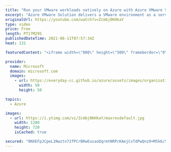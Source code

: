 ```yaml
---
title: "Run your VMware workloads natively on Azure with Azure VMware Solution | Azure Friday"
excerpt: "Azure VMware Solution delivers a VMware environment as a service, which enables you to run native VMware workloads on Azure.  Shannon Kuehn shows Scott Hanselman the seamless experience to migrate VMs directly from on-premises to Azure.  0:23 – Introduction 1:44 – Background 5:18 – Demo 15:02 – Wrap-up"
originalUrl: https://youtube.com/watch?v=Zcmbj0KHkaY
type: video
price: Free
length: PT17M29S
publishedDateTime: 2021-06-11T07:57:34Z
heat: 131

featuredContent: "<iframe width=\"800\" height=\"500\" frameborder=\"0\" src=\"https://www.youtube.com/embed/Zcmbj0KHkaY\" allow=\"accelerometer; autoplay; encrypted-media; gyroscope; picture-in-picture\" allowfullscreen></iframe>"

provider:
  name: Microsoft
  domain: microsoft.com
  images:
    - url: https://everyday-cc.github.io/azure/assets/images/organizations/microsoft.com-50x50.jpg
      width: 50
      height: 50

topics:
  - Azure

images:
  - url: https://i.ytimg.com/vi/Zcmbj0KHkaY/maxresdefault.jpg
    width: 1280
    height: 720
    isCached: true

secured: "0NXEFpJCpeL1Nwztn72fPCrBRwEusaoDqrmtNRPcKAejCxTdPwQnz9+M5k6/S2VFM4XzngRGw8u4b0oK+i35n2iCRJAr66kU35pvWBAIV9YBEQDBe27wNzeXlYi4pURoLmHCuElNJZAtNMfGISjhu2JNeUIWCLDHLjft2JzvmWYX0q0YM95XyxVzfFI36HeC6Dj9dCPdcEM+mb2vU+RKn/DTEKEvLiDAktbmtB99Hwn8DxNgLZTmR6qIqHDvnjWVo5rTknF3pX8zikHapORx++5uybx7O0g/sZMnyhcx16IXvOdMb/3uYniJh7NxPGfsVM9mXe7tfybo1/HkdwVhJuVO3tTC+HHVcATTXuEIvRKGsuAVlWlLqzcU3HC6Pnq+KQ0jynYV/pg8ZJRXVfETsmXu9UzImkOD2U10O7xX8P8=;tjYiCFbRXju9yywtqoIu5w=="
---
```



